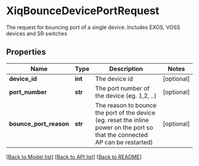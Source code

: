 # XiqBounceDevicePortRequest

The request for bouncing port of a single device. Includes EXOS, VOSS devices and SR switches
## Properties
Name | Type | Description | Notes
------------ | ------------- | ------------- | -------------
**device_id** | **int** | The device id | [optional] 
**port_number** | **str** | The port number of the device (eg. 1,2, ..) | [optional] 
**bounce_port_reason** | **str** | The reason to bounce the port of the device (eg. reset the inline power on the port so that the connected AP can be restarted) | [optional] 

[[Back to Model list]](../README.md#documentation-for-models) [[Back to API list]](../README.md#documentation-for-api-endpoints) [[Back to README]](../README.md)


